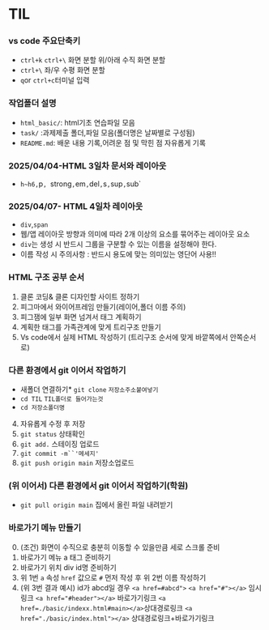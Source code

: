 # TIL
### vs code 주요단축키
* `ctrl+k` `ctrl+\` 화면 분할 위/아래 수직 화면 분할
* `ctrl+\` 좌/우 수평 화면 분할
* `q`or `ctrl+c`터미널 입력
### 작업폴더 설명
* `html_basic/`: html기초 연습파일 모음
* `task/` :과제제출 폴더,파일 모음(폴더명은 날짜별로 구성됨)
* `README.md`: 배운 내용 기록,어려운 점 및 막힌 점 자유롭게 기록
### 2025/04/04-HTML 3일차 문서와 레이아웃
* `h~h6,`p`, `strong`,`em`,`del`,`s`,`sup`,`sub`
### 2025/04/07- HTML 4일차 레이아웃
* `div`,`span`
* 웹/앱 레이아웃 방향과 의미에 따라 2개 이상의 요소를 묶어주는 레이아웃 요소
* `div`는 생성 시 반드시 그룹을 구분할 수 있는 이름을 설정해야 한다.
* 이름 작성 시 주의사항 : 반드시 용도에 맞는 의미있는 영단어 사용!!
### HTML 구조 공부 순서
1. 클론 코딩& 클론 디자인할 사이트 정하기
2. 피그마에서 와이어프레임 만들기(레이어,폴더 이름 주의)
3. 피그잼에 일부 화면 넘겨서 태그 계획하기
4. 계획한 태그를 가족관계에 맞게 트리구조 만들기
5. Vs code에서 실제 HTML 작성하기 (트리구조 순서에 맞게 바깥쪽에서 안쪽순서로)
### 다른 환경에서 git 이어서 작업하기
* 새폴더 연결하기* `git clone` `저장소주소붙여넣기`
*  `cd TIL` `TIL폴더로 들어가는것` 
* `cd 저장소폴더명`
4. 자유롭게 수정 후 저장
5. `git status` 상태확인
6. `git add.` 스테이징 업로드
7. `git commit -m``'메세지'`
8. `git push origin main` 저장소업로드
### (위 이어서) 다른 환경에서 git 이어서 작업하기(학원)
* `git pull origin main` 집에서 올린 파일 내려받기
### 바로가기 메뉴 만들기
0. (조건) 화면이 수직으로 충분히 이동할 수 있을만큼 세로 스크롤 준비
1. 바로가기 메뉴 a 태그 준비하기
2. 바로가기 위치 div id명 준비하기
3. 위 1번 `a` 속성 `href` 값으로 `#` 먼저 작성 후 위 2번 이름 작성하기
4. (위 3번 결과 예시) id가 abcd일 경우 `<a href=#abcd">`</a>
`<a href="#"></a>` 임시링크
`<a href="#header"></a>` 바로가기링크
`<a href=./basic/indexx.html#main></a>`상대경로링크
`<a href="./basic/index.html"></a>` 상대경로링크+바로가기링크